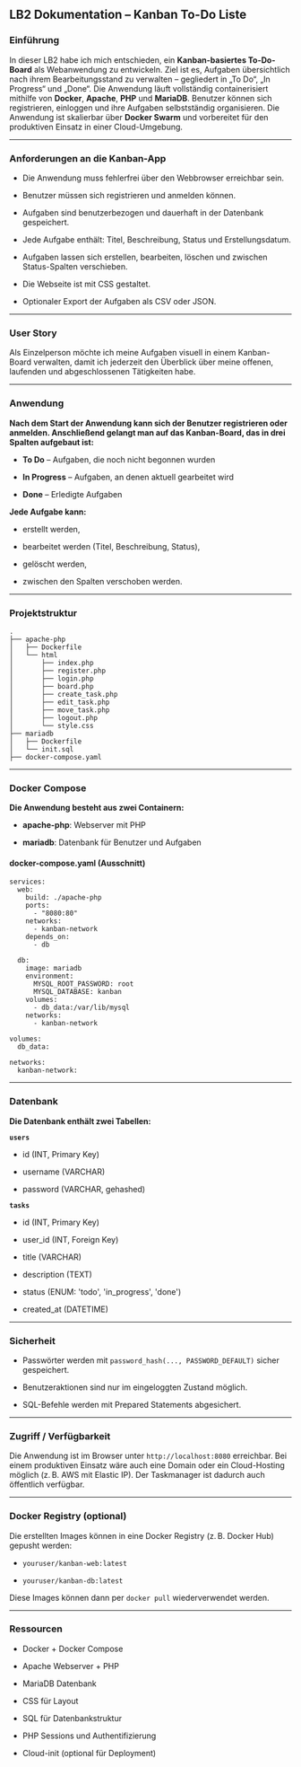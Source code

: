 ## LB2 Dokumentation – Kanban To-Do Liste


### Einführung

In dieser LB2 habe ich mich entschieden, ein **Kanban-basiertes To-Do-Board** als Webanwendung zu entwickeln. Ziel ist es, Aufgaben übersichtlich nach ihrem Bearbeitungsstand zu verwalten – gegliedert in „To Do“, „In Progress“ und „Done“. Die Anwendung läuft vollständig containerisiert mithilfe von **Docker**, **Apache**, **PHP** und **MariaDB**. Benutzer können sich registrieren, einloggen und ihre Aufgaben selbstständig organisieren. Die Anwendung ist skalierbar über **Docker Swarm** und vorbereitet für den produktiven Einsatz in einer Cloud-Umgebung.

---

### Anforderungen an die Kanban-App

- Die Anwendung muss fehlerfrei über den Webbrowser erreichbar sein.
    
- Benutzer müssen sich registrieren und anmelden können.
    
- Aufgaben sind benutzerbezogen und dauerhaft in der Datenbank gespeichert.
    
- Jede Aufgabe enthält: Titel, Beschreibung, Status und Erstellungsdatum.
    
- Aufgaben lassen sich erstellen, bearbeiten, löschen und zwischen Status-Spalten verschieben.
    
- Die Webseite ist mit CSS gestaltet.
    
- Optionaler Export der Aufgaben als CSV oder JSON.


---

### User Story

Als Einzelperson möchte ich meine Aufgaben visuell in einem Kanban-Board verwalten, damit ich jederzeit den Überblick über meine offenen, laufenden und abgeschlossenen Tätigkeiten habe.

---

### Anwendung

**Nach dem Start der Anwendung kann sich der Benutzer registrieren oder anmelden. Anschließend gelangt man auf das Kanban-Board, das in drei Spalten aufgebaut ist:**

- **To Do** – Aufgaben, die noch nicht begonnen wurden
    
- **In Progress** – Aufgaben, an denen aktuell gearbeitet wird
    
- **Done** – Erledigte Aufgaben
    

**Jede Aufgabe kann:**

- erstellt werden,
    
- bearbeitet werden (Titel, Beschreibung, Status),
    
- gelöscht werden,
    
- zwischen den Spalten verschoben werden.

---

### Projektstruktur

```
.
├── apache-php
│   ├── Dockerfile
│   └── html
│       ├── index.php
│       ├── register.php
│       ├── login.php
│       ├── board.php
│       ├── create_task.php
│       ├── edit_task.php
│       ├── move_task.php
│       ├── logout.php
│       └── style.css
├── mariadb
│   ├── Dockerfile
│   └── init.sql
├── docker-compose.yaml
```

---

### Docker Compose

**Die Anwendung besteht aus zwei Containern:**

- **apache-php**: Webserver mit PHP
    
- **mariadb**: Datenbank für Benutzer und Aufgaben


#### docker-compose.yaml (Ausschnitt)

````
services:
  web:
    build: ./apache-php
    ports:
      - "8080:80"
    networks:
      - kanban-network
    depends_on:
      - db

  db:
    image: mariadb
    environment:
      MYSQL_ROOT_PASSWORD: root
      MYSQL_DATABASE: kanban
    volumes:
      - db_data:/var/lib/mysql
    networks:
      - kanban-network

volumes:
  db_data:

networks:
  kanban-network:
````

---
### Datenbank

**Die Datenbank enthält zwei Tabellen:**

 **`users`**

- id (INT, Primary Key)
    
- username (VARCHAR)
    
- password (VARCHAR, gehashed)


**`tasks`**

- id (INT, Primary Key)
    
- user_id (INT, Foreign Key)
    
- title (VARCHAR)
    
- description (TEXT)
    
- status (ENUM: 'todo', 'in_progress', 'done')
    
- created_at (DATETIME)


---

### Sicherheit

- Passwörter werden mit `password_hash(..., PASSWORD_DEFAULT)` sicher gespeichert.
    
- Benutzeraktionen sind nur im eingeloggten Zustand möglich.
    
- SQL-Befehle werden mit Prepared Statements abgesichert.


---

### Zugriff / Verfügbarkeit

Die Anwendung ist im Browser unter `http://localhost:8080` erreichbar. Bei einem produktiven Einsatz wäre auch eine Domain oder ein Cloud-Hosting möglich (z. B. AWS mit Elastic IP). Der Taskmanager ist dadurch auch öffentlich verfügbar.

---

### Docker Registry (optional)

Die erstellten Images können in eine Docker Registry (z. B. Docker Hub) gepusht werden:

- `youruser/kanban-web:latest`
    
- `youruser/kanban-db:latest`


Diese Images können dann per `docker pull` wiederverwendet werden.

---

### Ressourcen

- Docker + Docker Compose
    
- Apache Webserver + PHP
    
- MariaDB Datenbank
    
- CSS für Layout
    
- SQL für Datenbankstruktur
    
- PHP Sessions und Authentifizierung
    
- Cloud-init (optional für Deployment)
  
  
